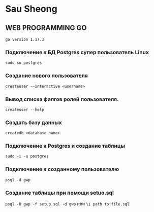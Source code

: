 # Sau Sheong

## WEB PROGRAMMING GO

`go version 1.17.3`

### Подключение к БД Postgres супер пользователь Linux

`sudo su postgres`

### Создание нового пользователя

`createuser --interactive <username>`

### Вывод списка фалгов ролей пользователя.

`createuser --help`

### Создать базу данных

`createdb <database name>`

### Подключение к Postgres и создание таблицы

`sudo -i -u postgres`

### Подключение к созданному пользователю

`psql -d gwp`

### Создание таблицы при помощи setuo.sql

`psql -U gwp -f setup.sql -d gwp`
или `\i path to file.sql`
